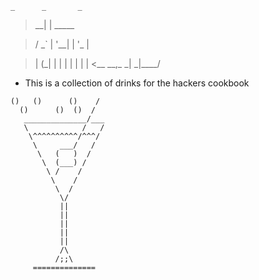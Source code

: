     _      _       _

> \_\_\| \| \_\_\_\_\_

> / \_\` \| \'\_\_\| \| \'\_ \|

> | (\_\| \| \| \| \| \| \| \| \<\_\_ \_\_,\_ \_\| \_\|\_\_\_\_/

-   This is a collection of drinks for the hackers cookbook

<!-- -->

    ()   ()      ()    /
      ()      ()  ()  /
       ______________/___
       \            /   /
        \^^^^^^^^^^/^^^/
         \     ___/   /
          \   (   )  /
           \  (___) /
            \ /    /
             \    /
              \  /
               \/
               ||
               ||
               ||
               ||
               ||
               /\
              /;;\
         ==============

